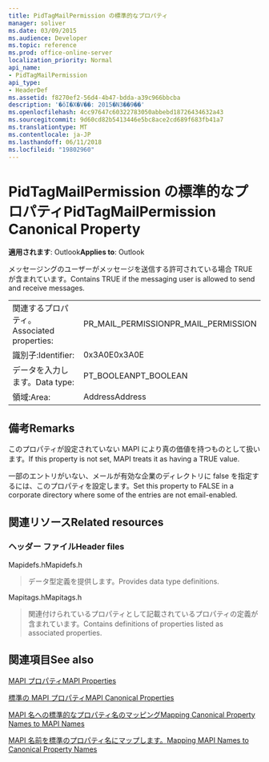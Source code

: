 ```yaml
---
title: PidTagMailPermission の標準的なプロパティ
manager: soliver
ms.date: 03/09/2015
ms.audience: Developer
ms.topic: reference
ms.prod: office-online-server
localization_priority: Normal
api_name:
- PidTagMailPermission
api_type:
- HeaderDef
ms.assetid: f8270ef2-56d4-4b47-bdda-a39c966bbcba
description: '�ŏI�X�V��: 2015�N3��9��'
ms.openlocfilehash: 4cc97647c60322783050abbebd18726434632a43
ms.sourcegitcommit: 9d60cd82b5413446e5bc8ace2cd689f683fb41a7
ms.translationtype: MT
ms.contentlocale: ja-JP
ms.lasthandoff: 06/11/2018
ms.locfileid: "19802960"
---
```

# <a name="pidtagmailpermission-canonical-property"></a><span data-ttu-id="9d0c5-103">PidTagMailPermission の標準的なプロパティ</span><span class="sxs-lookup"><span data-stu-id="9d0c5-103">PidTagMailPermission Canonical Property</span></span>

  
  
<span data-ttu-id="9d0c5-104">**適用されます**: Outlook</span><span class="sxs-lookup"><span data-stu-id="9d0c5-104">**Applies to**: Outlook</span></span> 
  
<span data-ttu-id="9d0c5-105">メッセージングのユーザーがメッセージを送信する許可されている場合 TRUE が含まれています。</span><span class="sxs-lookup"><span data-stu-id="9d0c5-105">Contains TRUE if the messaging user is allowed to send and receive messages.</span></span> 
  
|||
|:-----|:-----|
|<span data-ttu-id="9d0c5-106">関連するプロパティ。</span><span class="sxs-lookup"><span data-stu-id="9d0c5-106">Associated properties:</span></span>  <br/> |<span data-ttu-id="9d0c5-107">PR_MAIL_PERMISSION</span><span class="sxs-lookup"><span data-stu-id="9d0c5-107">PR_MAIL_PERMISSION</span></span>  <br/> |
|<span data-ttu-id="9d0c5-108">識別子:</span><span class="sxs-lookup"><span data-stu-id="9d0c5-108">Identifier:</span></span>  <br/> |<span data-ttu-id="9d0c5-109">0x3A0E</span><span class="sxs-lookup"><span data-stu-id="9d0c5-109">0x3A0E</span></span>  <br/> |
|<span data-ttu-id="9d0c5-110">データを入力します。</span><span class="sxs-lookup"><span data-stu-id="9d0c5-110">Data type:</span></span>  <br/> |<span data-ttu-id="9d0c5-111">PT_BOOLEAN</span><span class="sxs-lookup"><span data-stu-id="9d0c5-111">PT_BOOLEAN</span></span>  <br/> |
|<span data-ttu-id="9d0c5-112">領域:</span><span class="sxs-lookup"><span data-stu-id="9d0c5-112">Area:</span></span>  <br/> |<span data-ttu-id="9d0c5-113">Address</span><span class="sxs-lookup"><span data-stu-id="9d0c5-113">Address</span></span>  <br/> |
   
## <a name="remarks"></a><span data-ttu-id="9d0c5-114">備考</span><span class="sxs-lookup"><span data-stu-id="9d0c5-114">Remarks</span></span>

<span data-ttu-id="9d0c5-115">このプロパティが設定されていない MAPI により真の価値を持つものとして扱います。</span><span class="sxs-lookup"><span data-stu-id="9d0c5-115">If this property is not set, MAPI treats it as having a TRUE value.</span></span> 
  
<span data-ttu-id="9d0c5-116">一部のエントリがいない、メールが有効な企業のディレクトリに false を指定するには、このプロパティを設定します。</span><span class="sxs-lookup"><span data-stu-id="9d0c5-116">Set this property to FALSE in a corporate directory where some of the entries are not email-enabled.</span></span> 
  
## <a name="related-resources"></a><span data-ttu-id="9d0c5-117">関連リソース</span><span class="sxs-lookup"><span data-stu-id="9d0c5-117">Related resources</span></span>

### <a name="header-files"></a><span data-ttu-id="9d0c5-118">ヘッダー ファイル</span><span class="sxs-lookup"><span data-stu-id="9d0c5-118">Header files</span></span>

<span data-ttu-id="9d0c5-119">Mapidefs.h</span><span class="sxs-lookup"><span data-stu-id="9d0c5-119">Mapidefs.h</span></span>
  
> <span data-ttu-id="9d0c5-120">データ型定義を提供します。</span><span class="sxs-lookup"><span data-stu-id="9d0c5-120">Provides data type definitions.</span></span>
    
<span data-ttu-id="9d0c5-121">Mapitags.h</span><span class="sxs-lookup"><span data-stu-id="9d0c5-121">Mapitags.h</span></span>
  
> <span data-ttu-id="9d0c5-122">関連付けられているプロパティとして記載されているプロパティの定義が含まれています。</span><span class="sxs-lookup"><span data-stu-id="9d0c5-122">Contains definitions of properties listed as associated properties.</span></span>
    
## <a name="see-also"></a><span data-ttu-id="9d0c5-123">関連項目</span><span class="sxs-lookup"><span data-stu-id="9d0c5-123">See also</span></span>



[<span data-ttu-id="9d0c5-124">MAPI プロパティ</span><span class="sxs-lookup"><span data-stu-id="9d0c5-124">MAPI Properties</span></span>](mapi-properties.md)
  
[<span data-ttu-id="9d0c5-125">標準の MAPI プロパティ</span><span class="sxs-lookup"><span data-stu-id="9d0c5-125">MAPI Canonical Properties</span></span>](mapi-canonical-properties.md)
  
[<span data-ttu-id="9d0c5-126">MAPI 名への標準的なプロパティ名のマッピング</span><span class="sxs-lookup"><span data-stu-id="9d0c5-126">Mapping Canonical Property Names to MAPI Names</span></span>](mapping-canonical-property-names-to-mapi-names.md)
  
[<span data-ttu-id="9d0c5-127">MAPI 名前を標準のプロパティ名にマップします。</span><span class="sxs-lookup"><span data-stu-id="9d0c5-127">Mapping MAPI Names to Canonical Property Names</span></span>](mapping-mapi-names-to-canonical-property-names.md)

